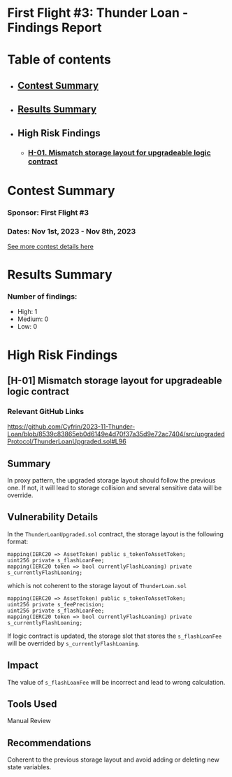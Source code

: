 # First Flight #3: Thunder Loan - Findings Report

# Table of contents
- ## [Contest Summary](#contest-summary)
- ## [Results Summary](#results-summary)
- ## High Risk Findings
    - ### [H-01. Mismatch storage layout for upgradeable logic contract](#H-01)




# <a id='contest-summary'></a>Contest Summary

### Sponsor: First Flight #3

### Dates: Nov 1st, 2023 - Nov 8th, 2023

[See more contest details here](https://www.codehawks.com/contests/clocopz26004rkx08q1n61wnz)

# <a id='results-summary'></a>Results Summary

### Number of findings:
   - High: 1
   - Medium: 0
   - Low: 0


# High Risk Findings

## <a id='H-01'></a>[H-01] Mismatch storage layout for upgradeable logic contract            

### Relevant GitHub Links
	
https://github.com/Cyfrin/2023-11-Thunder-Loan/blob/8539c83865eb0d6149e4d70f37a35d9e72ac7404/src/upgradedProtocol/ThunderLoanUpgraded.sol#L96

## Summary

In proxy pattern, the upgraded storage layout should follow the previous one. If not, it will lead to storage collision and several sensitive data will be override.

## Vulnerability Details

In the `ThunderLoanUpgraded.sol` contract, the storage layout is the following format:

```
mapping(IERC20 => AssetToken) public s_tokenToAssetToken;
uint256 private s_flashLoanFee;
mapping(IERC20 token => bool currentlyFlashLoaning) private s_currentlyFlashLoaning;
```

which is not coherent to the storage layout of `ThunderLoan.sol`

```
mapping(IERC20 => AssetToken) public s_tokenToAssetToken;
uint256 private s_feePrecision;
uint256 private s_flashLoanFee;
mapping(IERC20 token => bool currentlyFlashLoaning) private s_currentlyFlashLoaning;
```

If logic contract is updated, the storage slot that stores the `s_flashLoanFee` will be overrided by `s_currentlyFlashLoaning`.

## Impact

The value of `s_flashLoanFee` will be incorrect and lead to wrong calculation.

## Tools Used

Manual Review

## Recommendations

Coherent to the previous storage layout and avoid adding or deleting new state variables.


		





